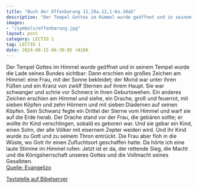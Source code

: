 ```yaml
---
title: "Buch der Offenbarung 11,19a.12,1-6a.10ab"
description: "Der Tempel Gottes im Himmel wurde geöffnet und in seinem Tempel wurde die Lade seines Bundes sichtbar: Dann erschien ein großes Zeichen am Himmel: eine Frau, mit der Sonne bekleidet; der Mond war unter ihren Füßen und ein Kranz von zwölf Sternen auf ihrem Haupt. Sie war schwanger...."
images:
- "/symbols/offenbarung.jpg"
layout: post
category: LECTIO 1
tag: LECTIO 1
date: 2024-08-15 06:30:05 +0100
---
```

Der Tempel Gottes im Himmel wurde geöffnet und in seinem Tempel wurde die Lade seines Bundes sichtbar:
Dann erschien ein großes Zeichen am Himmel: eine Frau, mit der Sonne bekleidet; der Mond war unter ihren Füßen und ein Kranz von zwölf Sternen auf ihrem Haupt.
Sie war schwanger und schrie vor Schmerz in ihren Geburtswehen.<!--more-->
Ein anderes Zeichen erschien am Himmel und siehe, ein Drache, groß und feuerrot, mit sieben Köpfen und zehn Hörnern und mit sieben Diademen auf seinen Köpfen.
Sein Schwanz fegte ein Drittel der Sterne vom Himmel und warf sie auf die Erde herab. Der Drache stand vor der Frau, die gebären sollte; er wollte ihr Kind verschlingen, sobald es geboren war.
Und sie gebar ein Kind, einen Sohn, der alle Völker mit eisernem Zepter weiden wird. Und ihr Kind wurde zu Gott und zu seinem Thron entrückt.
Die Frau aber floh in die Wüste, wo Gott ihr einen Zufluchtsort geschaffen hatte.
Da hörte ich eine laute Stimme im Himmel rufen: Jetzt ist er da, der rettende Sieg,
die Macht und die Königsherrschaft unseres Gottes und die Vollmacht seines Gesalbten.<br>
[Quelle: Evangelizo](https://evangeliumtagfuertag.org/DE/gospel)

[Textstelle auf Bibelserver](https://www.bibleserver.com/EU/Offenbarung11,19a.12,1-6a.10ab)
